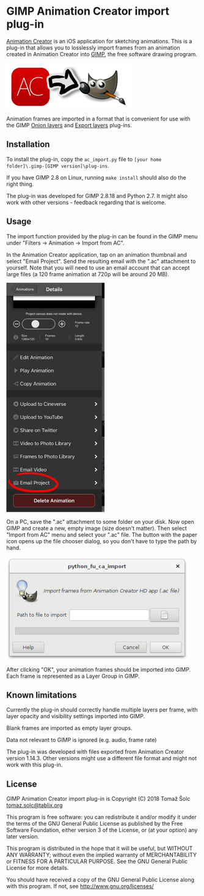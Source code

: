 # GIMP Animation Creator import plug-in

[Animation Creator][1] is an iOS application for sketching animations. This is
a plug-in that allows you to losslessly import frames from an animation created
in Animation Creator into [GIMP][2], the free software drawing program.

![](figures/logo.png)

Animation frames are imported in a format that is convenient for use with the
GIMP [Onion layers][3] and [Export layers][4] plug-ins.

[1]: https://itunes.apple.com/us/app/animation-creator-hd/id363201632
[2]: https://www.gimp.org/
[3]: https://github.com/avian2/gimp-plugin-onion-layers
[4]: https://github.com/khalim19/gimp-plugin-export-layers


## Installation

To install the plug-in, copy the `ac_import.py` file to `[your home folder]\.gimp-[GIMP version]\plug-ins`.

If you have GIMP 2.8 on Linux, running `make install` should also do the right
thing.

The plug-in was developed for GIMP 2.8.18 and Python 2.7. It might also work
with other versions - feedback regarding that is welcome.


## Usage

The import function provided by the plug-in can be found in the GIMP menu under
"Filters -> Animation -> Import from AC".

In the Animation Creator application, tap on an animation thumbnail and select
"Email Project". Send the resulting email with the ".ac" attachment to
yourself. Note that you will need to use an email account that can accept large
files (a 120 frame animation at 720p will be around 20 MB).

![](figures/ac-mail-project.png)

On a PC, save the ".ac" attachment to some folder on your disk. Now open GIMP
and create a new, empty image (size doesn't matter). Then select "Import from
AC" menu and select your ".ac" file. The button with the paper icon opens up
the file chooser dialog, so you don't have to type the path by hand.

![](figures/import-dialog.png)

After clicking "OK", your animation frames should be imported into GIMP. Each
frame is represented as a Layer Group in GIMP.


## Known limitations

Currently the plug-in should correctly handle multiple layers per frame, with
layer opacity and visibility settings imported into GIMP.

Blank frames are imported as empty layer groups.

Data not relevant to GIMP is ignored (e.g. audio, frame rate)

The plug-in was developed with files exported from Animation Creator version
1.14.3. Other versions might use a different file format and might not work
with this plug-in.


## License

GIMP Animation Creator import plug-in is Copyright (C) 2018 Tomaž Šolc tomaz.solc@tablix.org

This program is free software: you can redistribute it and/or modify it under
the terms of the GNU General Public License as published by the Free Software
Foundation, either version 3 of the License, or (at your option) any later
version.

This program is distributed in the hope that it will be useful, but WITHOUT ANY
WARRANTY; without even the implied warranty of MERCHANTABILITY or FITNESS FOR A
PARTICULAR PURPOSE.  See the GNU General Public License for more details.

You should have received a copy of the GNU General Public License along with
this program.  If not, see http://www.gnu.org/licenses/
